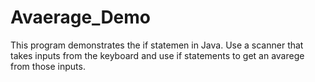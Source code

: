 # Avaerage_Demo

 This program demonstrates the if statemen in Java.
 Use a scanner that takes inputs from the keyboard
 and use if statements to get an avarege from those inputs. 
